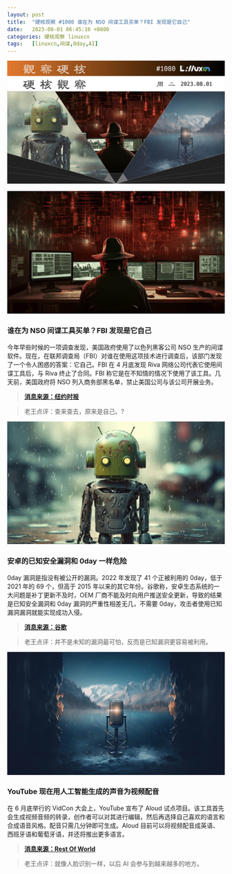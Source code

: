 ```yaml
---
layout: post
title:	"硬核观察 #1080 谁在为 NSO 间谍工具买单？FBI 发现是它自己"
date:	2023-08-01 06:45:16 +0800 
categories:	硬核观察 linuxcn 
tags:	[linuxcn,间谍,0day,AI]
---
```



![](/Asserts/Images/album/202308/01/064412c2qfqo2rr23mgmu4.jpg)


![](/Asserts/Images/album/202308/01/064423xmiq4gel84rd98lw.jpg)


### 谁在为 NSO 间谍工具买单？FBI 发现是它自己


今年早些时候的一项调查发现，美国政府使用了以色列黑客公司 NSO 生产的间谍软件。现在，在联邦调查局（FBI）对谁在使用这项技术进行调查后，该部门发现了一个令人困惑的答案：它自己。FBI 在 4 月底发现 Riva 网络公司代表它使用间谍工具后，与 Riva 终止了合同。FBI 称它是在不知情的情况下使用了该工具。几天前，美国政府将 NSO 列入商务部黑名单，禁止美国公司与该公司开展业务。



> 
> **[消息来源：纽约时报](https://www.nytimes.com/2023/07/31/us/politics/nso-spy-tool-landmark-fbi.html)**
> 
> 
> 



> 
> 老王点评：查来查去，原来是自己。?
> 
> 
> 


![](/Asserts/Images/album/202308/01/064435vkcf4vvfima6343h.jpg)


### 安卓的已知安全漏洞和 0day 一样危险


0day 漏洞是指没有被公开的漏洞。2022 年发现了 41 个正被利用的 0day，低于 2021 年的 69 个，但高于 2015 年以来的其它年份。谷歌称，安卓生态系统的一大问题是补丁更新不及时，OEM 厂商不能及时向用户推送安全更新，导致的结果是已知安全漏洞和 0day 漏洞的严重性相差无几，不需要 0day，攻击者使用已知漏洞漏洞就能实现成功入侵。



> 
> **[消息来源：谷歌](https://security.googleblog.com/2023/07/the-ups-and-downs-of-0-days-year-in.html)**
> 
> 
> 



> 
> 老王点评：并不是未知的漏洞最可怕，反而是已知漏洞更容易被利用。
> 
> 
> 


![](/Asserts/Images/album/202308/01/064454rb5ghxl4hib20mgi.jpg)


### YouTube 现在用人工智能生成的声音为视频配音


在 6 月底举行的 VidCon 大会上，YouTube 宣布了 Aloud 试点项目。该工具首先会生成视频音频的转录，创作者可以对其进行编辑，然后再选择自己喜欢的语言和合成语音风格。配音只需几分钟即可生成。Aloud 目前可以将视频配音成英语、西班牙语和葡萄牙语，并还将推出更多语言。



> 
> **[消息来源：Rest Of World](https://restofworld.org/2023/youtube-ai-dubbing-automated-translation/)**
> 
> 
> 



> 
> 老王点评：就像人脸识别一样，以后 AI 会参与到越来越多的地方。
> 
> 
>
